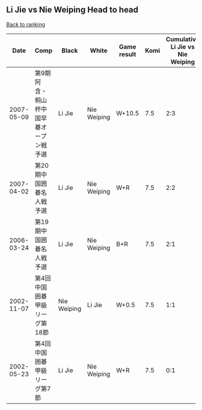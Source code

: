 ## Li Jie vs Nie Weiping Head to head

[Back to ranking](../../index.md)




| **Date** | **Comp** | **Black** | **White** | **Game result** | **Komi** | **Cumulative Li Jie vs Nie Weiping** | **Li Jie streak** | **Nie Weiping streak** | 
| --- | --- | --- | --- | --- | --- | --- | --- | --- |
| 2007-05-09 | 第9期阿含・桐山杯中国早碁オープン戦予選 | Li Jie | Nie Weiping | W+10.5 | 7.5 | 2:3 | 0 | 2 | 
| 2007-04-02 | 第20期中国囲碁名人戦予選 | Li Jie | Nie Weiping | W+R | 7.5 | 2:2 | 0 | 1 | 
| 2006-03-24 | 第19期中国囲碁名人戦予選 | Li Jie | Nie Weiping | B+R | 7.5 | 2:1 | 2 | 0 | 
| 2002-11-07 | 第4回中国囲碁甲級リーグ第18節 | Nie Weiping | Li Jie | W+0.5 | 7.5 | 1:1 | 1 | 0 | 
| 2002-05-23 | 第4回中国囲碁甲級リーグ第7節 | Li Jie | Nie Weiping | W+R | 7.5 | 0:1 | 0 | 1 |




